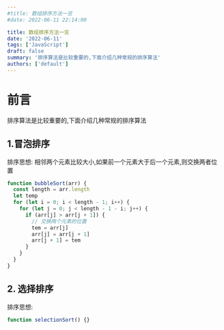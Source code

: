 ```yaml
---
#title: 数组排序方法一览
#date: 2022-06-11 22:14:00

title: 数组排序方法一览
date: '2022-06-11'
tags: ['JavaScript']
draft: false
summary: '排序算法是比较重要的,下面介绍几种常规的排序算法'
authors: ['default']
---
```


# 前言

排序算法是比较重要的,下面介绍几种常规的排序算法

## 1.冒泡排序

排序思想: 相邻两个元素比较大小,如果前一个元素大于后一个元素,则交换两者位置

```js
function bubbleSort(arr) {
  const length = arr.length
  let temp
  for (let i = 0; i < length - 1; i++) {
    for (let j = 0; j < length - 1 - i; j++) {
      if (arr[j] > arr[j + 1]) {
        // 交换两个元素的位置
        tem = arr[j]
        arr[j] = arr[j + 1]
        arr[j + 1] = tem
      }
    }
  }
}
```

## 2. 选择排序

排序思想:

```js
function selectionSort() {}
```
